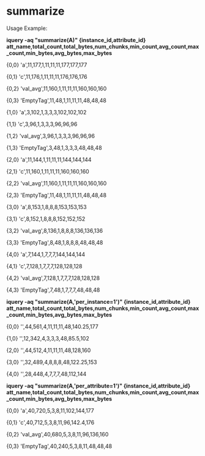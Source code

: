 summarize
==========

Usage Example:

**iquery -aq "summarize(A)"
{instance_id,attribute_id} att_name,total_count,total_bytes,num_chunks,min_count,avg_count,max_count,min_bytes,avg_bytes,max_bytes**

{0,0} 'a',11,177,1,11,11,11,177,177,177

{0,1} 'c',11,176,1,11,11,11,176,176,176

{0,2} 'val_avg',11,160,1,11,11,11,160,160,160

{0,3} 'EmptyTag',11,48,1,11,11,11,48,48,48

{1,0} 'a',3,102,1,3,3,3,102,102,102

{1,1} 'c',3,96,1,3,3,3,96,96,96

{1,2} 'val_avg',3,96,1,3,3,3,96,96,96

{1,3} 'EmptyTag',3,48,1,3,3,3,48,48,48

{2,0} 'a',11,144,1,11,11,11,144,144,144

{2,1} 'c',11,160,1,11,11,11,160,160,160

{2,2} 'val_avg',11,160,1,11,11,11,160,160,160

{2,3} 'EmptyTag',11,48,1,11,11,11,48,48,48

{3,0} 'a',8,153,1,8,8,8,153,153,153

{3,1} 'c',8,152,1,8,8,8,152,152,152

{3,2} 'val_avg',8,136,1,8,8,8,136,136,136

{3,3} 'EmptyTag',8,48,1,8,8,8,48,48,48

{4,0} 'a',7,144,1,7,7,7,144,144,144

{4,1} 'c',7,128,1,7,7,7,128,128,128

{4,2} 'val_avg',7,128,1,7,7,7,128,128,128

{4,3} 'EmptyTag',7,48,1,7,7,7,48,48,48

**iquery -aq "summarize(A,'per_instance=1')"
{instance_id,attribute_id} att_name,total_count,total_bytes,num_chunks,min_count,avg_count,max_count,min_bytes,avg_bytes,max_bytes**

{0,0} '',44,561,4,11,11,11,48,140.25,177

{1,0} '',12,342,4,3,3,3,48,85.5,102

{2,0} '',44,512,4,11,11,11,48,128,160

{3,0} '',32,489,4,8,8,8,48,122.25,153

{4,0} '',28,448,4,7,7,7,48,112,144

**iquery -aq "summarize(A,'per_attribute=1')"
{instance_id,attribute_id} att_name,total_count,total_bytes,num_chunks,min_count,avg_count,max_count,min_bytes,avg_bytes,max_bytes**

{0,0} 'a',40,720,5,3,8,11,102,144,177

{0,1} 'c',40,712,5,3,8,11,96,142.4,176

{0,2} 'val_avg',40,680,5,3,8,11,96,136,160

{0,3} 'EmptyTag',40,240,5,3,8,11,48,48,48



